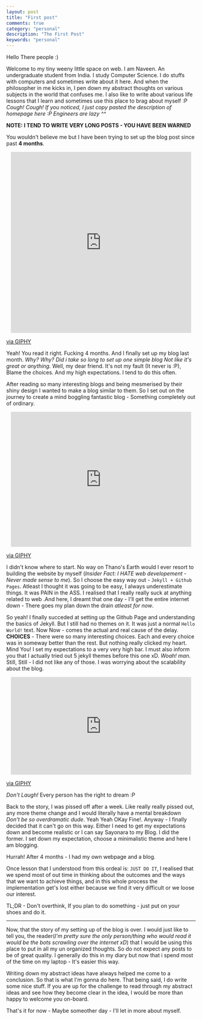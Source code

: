 ```yaml
---
layout: post
title: "First post"
comments: true
category: "personal"
description: "The First Post"
keywords: "personal"
---
```


Hello There people :)

Welcome to my tiny weeny little space on web. I am Naveen. An undergraduate
student from India. I study Computer Science. I do stuffs with computers and 
sometimes write about it here. And when the philosopher in me kicks in, I pen 
down my abstract thoughts on various subjects in the world that confuses me. I 
also like to write about various life lessons that I learn and sometimes use 
this place to brag about myself :P *Cough! Cough! If you noticed, I just copy
pasted the description of homepage here :P Engineers are lazy ^^*

**NOTE: I TEND TO WRITE VERY LONG POSTS - YOU HAVE BEEN WARNED**


You wouldn't believe me but I have been trying to set up the blog post since
past **4 months**. 

<p align="center">
	<iframe src="https://giphy.com/embed/wxw2e19ZMsjio" width="480" height="480"  
	frameBorder="0" class="giphy-embed" allowFullScreen>
	</iframe>
	<p>
		<a href="https://giphy.com/gifs/wxw2e19ZMsjio">via GIPHY</a>
	</p>
</p>


Yeah! You read it right. Fucking 4 months. And I finally set up my blog last
month. *Why? Why? Did i take so long to set up one simple blog Not like it's 
great or anything.* Well, my dear friend. It's not my fault (It never is :P),
Blame the choices. And my high expectations. I tend to do this often. 

After reading so many interesting blogs and being mesmerised by their shiny 
design I wanted to make a blog similar to them. So I set out on the journey to 
create a mind boggling fantastic blog - Something completely out of ordinary.

<p align="center">
	<iframe src="https://giphy.com/embed/dWhHUkuWnGxFK" width="480" height="358" 
	frameBorder="0" class="giphy-embed" allowFullScreen></iframe>
	<p>
		<a href="https://giphy.com/gifs/full-house-bitch-please-dWhHUkuWnGxFK">via GIPHY</a>
	</p>
</p>

I didn't know where to start. No way on Thano's Earth would I ever resort to 
building the website by myself (*Insider Fact: I HATE web developement - Never
made sense to me*). So I choose the easy way out - `Jekyll + Github Pages`. 
Atleast I thought it was going to be easy, I always underestimate things.
It was PAIN in the ASS. I realised that I really really suck at anything
related to web .And here, I dreamt that one day - I'll get the entire internet
down - There goes my plan down the drain *atleast for now*. 

So yeah! I finally succeded at setting up the Github Page and understanding the
basics of Jekyll. But I still had no themes on it. It was just a normal
`Hello World!` text. Now Now - comes the actual and real cause of the delay.
**CHOICES** - There were so many interesting choices. Each and every choice
was in someway better than the rest. But nothing really clicked my heart. 
Mind You! I set my expectations to a very very high bar. I must also inform you 
that I actually tried out 5 jekyll themes before this one xD.
*Woah! man*. Still, Still - I did not like any of those. I was worrying about
the scalability about the blog.

<p align="center">
	<iframe src="https://giphy.com/embed/ZqlvCTNHpqrio" width="480" height="259" 
	frameBorder="0" class="giphy-embed" allowFullScreen></iframe><p>
		<a href="https://giphy.com/gifs/laughing-despicable-me-minions-ZqlvCTNHpqrio">via GIPHY</a>
	</p>
</p>

*Don't Laugh!* Every person has the right to dream :P

Back to the story, I was pissed off after a week. Like really really pissed out,
any more theme change and I would literally have a mental breakdown *Don't 
be so overdramatic dude*. Yeah Yeah OKay Fine!. Anyway - I finally decided that
it can't go on this way. Either I need to get my expectations down and become
realistic or I can say Sayonara to my Blog. I did the former. I set down my
expectation, choose a minimalistic theme and here I am blogging.

Hurrah! After 4 months - I had my own webpage and a blog.

Once lesson that I understood from this ordeal is: 
`JUST DO IT`, I realised that we spend most of out time in thinking about the
outcomes and the ways that we want to achieve things, and in this whole process
the implementation get's lost either because we find it very difficult or we 
loose our interest. 

TL;DR - Don't overthink, If you plan to do something - just put on your shoes 
and do it.

-------------------------------------------------------------------------------

Now, that the story of my setting up of the blog is over. I would just like to
tell you, the reader(*I'm pretty sure the only person/thing who would read it would
be the bots scrawling over the internet xD*) that I would be using this place
to put in all my un organized thoughts. So do not expect any posts to be of 
great quality.  I generally do this in my diary but now that i spend most of the
time on my laptop - It's easier this way. 

Writing down my abstract ideas have always helped me come to a conclusion. So 
that is what I'm gonna do here. That being said, I do write some nice stuff.
If you are up for the challenge to read through my abstract ideas and see how
they become clear in the idea, I would be more than happy to welcome you 
on-board.

That's it for now - Maybe someother day - I'll let in more about myself.


